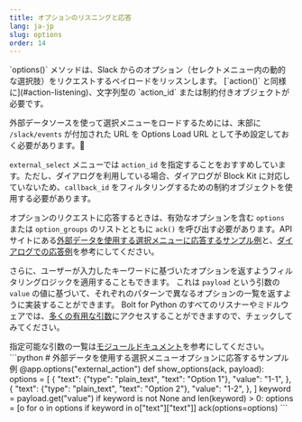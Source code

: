 ```yaml
---
title: オプションのリスニングと応答
lang: ja-jp
slug: options
order: 14
---
```


<div class="section-content">
`options()` メソッドは、Slack からのオプション（セレクトメニュー内の動的な選択肢）をリクエストするペイロードをリッスンします。 [`action()` と同様に](#action-listening)、文字列型の `action_id` または制約付きオブジェクトが必要です。

外部データソースを使って選択メニューをロードするためには、末部に `/slack/events` が付加された URL を Options Load URL として予め設定しておく必要があります。

`external_select` メニューでは `action_id` を指定することをおすすめしています。ただし、ダイアログを利用している場合、ダイアログが Block Kit に対応していないため、`callback_id` をフィルタリングするための制約オブジェクトを使用する必要があります。

オプションのリクエストに応答するときは、有効なオプションを含む `options` または `option_groups` のリストとともに `ack()` を呼び出す必要があります。API サイトにある[外部データを使用する選択メニューに応答するサンプル例](https://api.slack.com/reference/messaging/block-elements#external-select)と、[ダイアログでの応答例](https://api.slack.com/dialogs#dynamic_select_elements_external)を参考にしてください。

さらに、ユーザーが入力したキーワードに基づいたオプションを返すようフィルタリングロジックを適用することもできます。 これは `payload` という引数の ` value` の値に基づいて、それぞれのパターンで異なるオプションの一覧を返すように実装することができます。 Bolt for Python のすべてのリスナーやミドルウェアでは、[多くの有用な引数](https://slack.dev/bolt-python/api-docs/slack_bolt/kwargs_injection/args.html)にアクセスすることができますので、チェックしてみてください。

</div>

<div>
<span class="annotation">指定可能な引数の一覧は<a href="https://slack.dev/bolt-python/api-docs/slack_bolt/kwargs_injection/args.html" target="_blank">モジュールドキュメント</a>を参考にしてください。</span>
```python
# 外部データを使用する選択メニューオプションに応答するサンプル例
@app.options("external_action")
def show_options(ack, payload):
    options = [
        {
            "text": {"type": "plain_text", "text": "Option 1"},
            "value": "1-1",
        },
        {
            "text": {"type": "plain_text", "text": "Option 2"},
            "value": "1-2",
        },
    ]
    keyword = payload.get("value")
    if keyword is not None and len(keyword) > 0:
        options = [o for o in options if keyword in o["text"]["text"]]
    ack(options=options)
```
</div>
